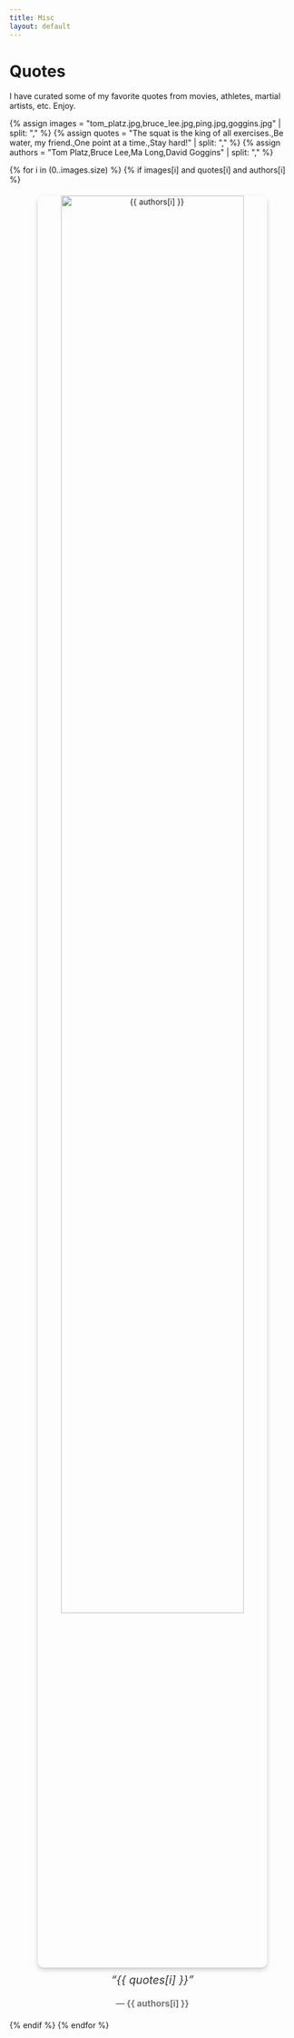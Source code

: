 ```yaml
---
title: Misc
layout: default
---
```


# Quotes

I have curated some of my favorite quotes from movies, athletes, martial artists, etc. Enjoy.

{% assign images = "tom_platz.jpg,bruce_lee.jpg,ping.jpg,goggins.jpg" | split: "," %}
{% assign quotes = "The squat is the king of all exercises.,Be water, my friend.,One point at a time.,Stay hard!" | split: "," %}
{% assign authors = "Tom Platz,Bruce Lee,Ma Long,David Goggins" | split: "," %}

{% for i in (0..images.size) %}
  {% if images[i] and quotes[i] and authors[i] %}
  <div class="image-quote">
    <img src="{{ site.baseurl }}/assets/images/{{ images[i] }}" alt="{{ authors[i] }}">
    <p class="quote">“{{ quotes[i] }}”</p>
    <p class="author">— {{ authors[i] }}</p>
  </div>
  {% endif %}
{% endfor %}

<style>
.image-quote {
  text-align: center;
  margin: 20px 0;
}

.image-quote img {
  width: 80%;
  max-width: 600px;
  height: auto;
  border-radius: 10px;
  box-shadow: 0 4px 8px rgba(0, 0, 0, 0.2);
}

.quote {
  font-style: italic;
  font-size: 1.4em;
  margin-top: 10px;
  color: #333;
}

.author {
  font-size: 1.1em;
  font-weight: bold;
  margin-top: 5px;
  color: #777;
}
</style>
